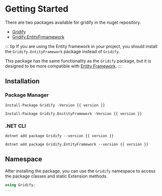 <script>
   export default {
      setup() {
         return {
            version: '2.4.5'
         }
      }
   }
</script>

# Getting Started

There are two packages available for gridify in the nuget repository.

- [Gridify](https://www.nuget.org/packages/Gridify/)
- [Gridify.EntityFrmamework](https://www.nuget.org/packages/Gridify.EntityFramework/)

::: tip
If you are using the Entity framework in your project, you should install the `Gridify.EntityFramework` package instead of `Gridify`.

This package has the same functionality as the `Gridify` package, but it is designed to be more compatible with [Entity Framework](./entity-framework.html).
:::


## Installation

### Package Manager
``` pm:no-line-numbers:no-v-pre
Install-Package Gridify -Version {{ version }}
```

``` pm:no-line-numbers:no-v-pre
Install-Package Gridify.EnitityFramework -Version {{ version }}
```

### .NET CLI
``` cmd:no-line-numbers:no-v-pre
dotnet add package Gridify --version {{ version }}
```
``` cmd:no-line-numbers:no-v-pre
dotnet add package Gridify.EntityFramework --version {{ version }}
```

## Namespace
After installing the package, you can use the `Gridify` namespace to access the package classes and static Extension methods.


``` csharp
using Gridify;
...
```
